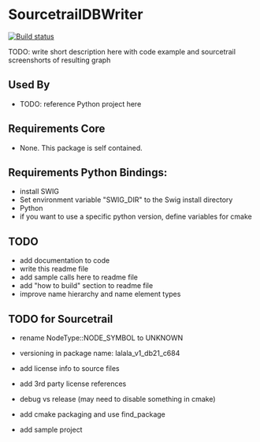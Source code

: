 # SourcetrailDBWriter

[![Build status](https://ci.appveyor.com/api/projects/status/gbblx1l790vm952c/branch/master?svg=true)](https://ci.appveyor.com/project/mlangkabel/sourcetraildb/branch/master)


TODO: write short description here with code example and sourcetrail screenshorts of resulting graph


## Used By
* TODO: reference Python project here


## Requirements Core
* None. This package is self contained.


## Requirements Python Bindings:
* install SWIG
* Set environment variable "SWIG_DIR" to the Swig install directory
* Python
* if you want to use a specific python version, define variables for cmake


## TODO
* add documentation to code
* write this readme file
* add sample calls here to readme file
* add "how to build" section to readme file
* improve name hierarchy and name element types


## TODO for Sourcetrail
* rename NodeType::NODE_SYMBOL to UNKNOWN

* versioning in package name: lalala_v1_db21_c684
* add license info to source files
* add 3rd party license references
* debug vs release (may need to disable something in cmake)
* add cmake packaging and use find_package
* add sample project


	 